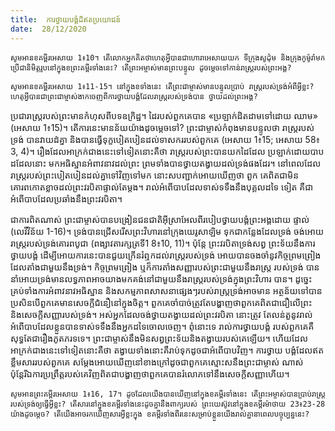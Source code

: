 ```yaml
---
title:  ការថ្វាយបង្គំដ៏ឥតប្រយោជន៍
date:  28/12/2020
---
```


`សូមអានខគម្ពីរអេសាយ 1៖10។ តើលោកអ្នកគិតថាហេតុអ្វីបានជាហោរាអេសាយយក ទីក្រុងសូដុំម និងក្រុងកូម៉ូរ៉ាមកប្រើជានិមិត្តរូបនៅក្នុងខព្រះគម្ពីរទាំងនេះ? តើព្រះអម្ចាស់មានព្រះបន្ទូល ដូចម្តេចទៅកាន់រាស្ត្ររបស់ព្រះអង្គ?`

`សូមអានខគម្ពីរអេសាយ 1៖11-15។ នៅក្នុងខទាំងនេះ តើព្រះជាម្ចាស់មានបន្ទូលប្រាប់ រាស្ត្ររបស់ទ្រង់អំពីអ្វីខ្លះ? ហេតុអ្វីបានជាព្រះជាម្ចាស់ងាកចេញពីការថ្វាយបង្គំដែលរាស្ត្ររបស់ទ្រង់បាន ថ្វាយដល់ព្រះអង្គ?`

ប្រជារាស្ត្ររបស់ព្រះមានកំហុសពីបទឧក្រិដ្ឋ។ ដៃរបស់ពួកគេបាន «ប្រឡាក់ដិតដាមទៅដោយ ឈាម» (អេសាយ 1៖15)។ តើការនេះមានន័យយ៉ាងដូចម្តេចទៅ? ព្រះជាម្ចាស់កំពុងមានបន្ទូលថា រាស្ត្ររបស់ទ្រង់ បានវាយដំគ្នា និងបានធ្វើទុក្ខបៀតបៀនដល់ទាសកររបស់ពួកគេ (អេសាយ 1៖15; អេសាយ 58៖3, 4)។ រឿងដែលអាក្រក់ជាងនេះទៅទៀតនោះគឺថា រាស្ត្ររបស់ព្រះបានយកដៃដែល ប្រឡាក់ដោយបាបដដែលនោះ មកអធិស្ឋានអំពាវនាវដល់ព្រះ ព្រមទាំងបានថ្វាយតង្វាយដល់ទ្រង់ផងដែរ។ នៅពេលដែលរាស្ត្ររបស់ព្រះបៀតបៀនដល់គ្នាទៅវិញទៅមក នោះសបញ្ជាក់អោយឃើញថា ពួក គេពិតជាមិនគោរពកោតខ្លាចដល់ព្រះវរបិតាផ្ទាល់តែម្តង។ រាល់អំពើបាបដែលទាស់ទទឹងនឹងបុគ្គលដទៃ ទៀត គឺជាអំពើបាបដែលប្រឆាំងនឹងព្រះវរបិតា។

ជាការពិតណាស់ ព្រះជាម្ចាស់បានបង្រៀនជនជាតិអ៊ីស្រាអែលពីរបៀបថ្វាយបង្គំព្រះអង្គដោយ ផ្ទាល់ (លេវីវិន័យ 1-16)។ ទ្រង់បានជ្រើសរើសព្រះវិហារនៅក្រុងយេរូសាឡិម ទុកជាកន្លែងដែលទ្រង់ ចង់អោយរាស្រ្តរបស់ទ្រង់គោរពបូជា (ពង្សាវតារក្សត្រទី1 8៖10, 11)។ ប៉ុន្ដែ ព្រះវរបិតាទ្រង់សព្វ ព្រះទ័យនឹងការថ្វាយបង្គំ ដើម្បីអោយការនេះបានជួយក្រើនរំឮកដល់រាស្ដ្ររបស់ទ្រង់ អោយបានចងចាំនូវកិច្ចព្រមព្រៀងដែលតាំងជាមួយនឹងទ្រង់។ កិច្ចព្រមព្រៀង ឬក៏ការតាំងសញ្ញារបស់ព្រះជាមួយនឹងរាស្ត្រ របស់ទ្រង់ បាននាំអោយទ្រង់មានលទ្ធភាពអាចយាងមកគង់នៅជាមួយនឹងរាស្ត្ររបស់ទ្រង់ក្នុងព្រះវិហារ បាន។ ដូច្នេះគ្រប់ទាំងការអំពាវនាវអធិស្ឋាន និងសកម្មភាពសាសនាផ្សេងៗរបស់រាស្រ្តទ្រង់អាចមាន អត្ថន័យទៅបាន ប្រសិនបើពួកគេមានសេចក្តីជំនឿនៅក្នុងចិត្ត។ ពួកគេចាំបាច់ត្រូវតែបង្ហាញថាពួកគេពិតជាជឿលើព្រះ និងសេចក្តីសញ្ញារបស់ទ្រង់។ អស់អ្នកដែលចង់ថ្វាយតង្វាយដល់ព្រះវរបិតា នោះត្រូវ តែលន់តួនូវរាល់អំពើបាបដែលខ្លួនបានទាស់ទទឹងនឹងអ្នកដទៃចោលចេញ។ ពុំនោះទេ រាល់ការថ្វាយបង្គំ របស់ពួកគេគឺសុទ្ធតែជារឿងភូតភរទទេ។ ព្រះជាម្ចាស់នឹងមិនសព្វព្រះទ័យនិងតង្វាយរបស់គេឡើយ។ ហើយដែលអាក្រក់ជាងនេះទៅទៀតនោះគឺថា តង្វាយទាំងនោះគឺរាប់ទុកដូចជាអំពើបាបវិញ។ ការថ្វាយ បង្គំដែលឥតខ្លឹមសាររបស់ពួកគេ សម្តែងអោយឃើញនៅខាងក្រៅដូចជាពួកគេស្មោះសនឹងព្រះជាម្ចាស់ ណាស់ ប៉ុន្តែរីឯការប្រព្រឹត្តរបស់គេវិញពិតជាបង្ហាញថាពួកគេបានរំលោភទៅនឹងសេចក្តីសញ្ញាហើយ។

`សូមអានព្រះគម្ពីរអេសាយ 1៖16, 17។ ដូចដែលយើងបានឃើញនៅក្នុងខគម្ពីរទាំងនេះ តើព្រះអម្ចាស់បានប្រាប់រាស្រ្តរបស់ទ្រង់ឲ្យធ្វើអ្វីខ្លះ? តើសារនៅក្នុងខគម្ពីរទាំងនេះដូចគ្នានឹងពាក្យរបស់ ព្រះយេស៊ូវនៅក្នុងខគម្ពីរម៉ាថាយ 23៖23-28 យ៉ាងដូចម្តេច? តើយើងអាចរកឃើញសារអ្វីខ្លះក្នុង ខគម្ពីរទាំងពីរនេះសម្រាប់ខ្លួនយើងរាល់គ្នានាពេលបច្ចុប្បន្ននេះ?`